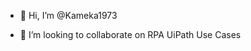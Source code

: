 - 👋 Hi, I’m @Kameka1973

- 💞️ I’m looking to collaborate on RPA UiPath Use Cases


<!---
Kameka1973/Kameka1973 is a ✨ special ✨ repository because its `README.md` (this file) appears on your GitHub profile.
You can click the Preview link to take a look at your changes.
--->
